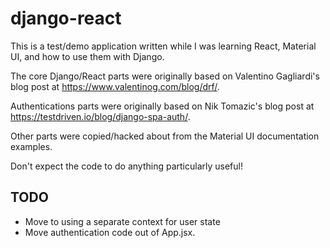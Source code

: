 # django-react

This is a test/demo application written while I was learning React, Material UI, and
how to use them with Django.

The core Django/React parts were originally based on Valentino Gagliardi's blog post at
https://www.valentinog.com/blog/drf/.

Authentications parts were originally based on Nik Tomazic's blog post at 
https://testdriven.io/blog/django-spa-auth/.

Other parts were copied/hacked about from the Material UI documentation examples.

Don't expect the code to do anything particularly useful!

## TODO

* Move to using a separate context for user state
* Move authentication code out of App.jsx.